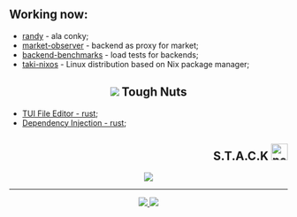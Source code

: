 ## Working now:
* [randy](https://github.com/TakiMoysha/randy) - ala conky;
* [market-observer](https://github.com/TakiMoysha/market-observer) - backend as proxy for market;
* [backend-benchmarks](https://github.com/TakiMoysha/backend-benchmarks) - load tests for backends;
* [taki-nixos](https://github.com/TakiMoysha/taki-nixos) - Linux distribution based on Nix package manager;

<div align="center">
  <h2 align>
    <img src="https://cdn.discordapp.com/emojis/880136215700050001.webp?size=22&quality=lossless">
    Tough Nuts
  </h2>
</div>

* [TUI File Editor - rust](https://github.com/TakiMoysha/tm-rust-book/tree/main/practice/tui-text-editor);
* [Dependency Injection - rust](https://github.com/TakiMoysha/tm-rust-book/tree/main/practice/dependency_injection);

 
<div>
  <h2 align="right">
    S.T.A.C.K
    <img src="https://cdn3.emoji.gg/emojis/4275_pepe_5head.png" width="30" height="30" alt="pepe-big-brain">
  </h2>

<div align="center">
  <img src="https://progress-bar.xyz/60/?title=Later">
</div>

---

<div align="center">
  <a href="https://github.com/TakiMoysha/">
    <img src="https://github-readme-streak-stats.herokuapp.com/?user=takimoysha&layout=compact&theme=radical&ring=e73737&currStreakNum=ffffff&hide_border=true&background=0E1118">
  </a>
  <a href="https://github.com/TakiMoysha/">
    <img src="https://github-readme-stats.vercel.app/api/top-langs/?username=takimoysha&layout=compact&langs_count=10&theme=radical&ring=e73737&currStreakNum=ffffff&hide_border=true&background=0E1118" />
  </a>
</div>


